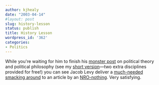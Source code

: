 ```yaml
---
author: kjhealy
date: "2003-04-14"
#layout: post
slug: history-lesson
status: publish
title: History Lesson
wordpress_id: '362'
categories:
- Politics
---
```


While you're waiting for him to finish his [monster post](http://volokh.blogspot.com/2003_04_13_volokh_archive.html#200147523) on political theory and political philosophy (see my [short version](http://www.kieranhealy.org/blog/archives/000289.html)—two extra disciplines provided for free!) you can see Jacob Levy deliver a [much-needed smacking around](http://volokh.blogspot.com/2003_04_13_volokh_archive.html#200145529) to an article by an [NRO-nothing](http://www.nationalreview.com/comment/comment-eibner041403.asp). Very satisfying.
